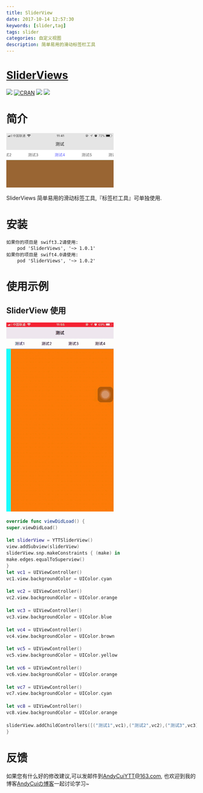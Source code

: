 ```yaml
---
title: SliderView
date: 2017-10-14 12:57:30
keywords: [slider,tag]
tags: slider
categories: 自定义视图
description: 简单易用的滑动标签栏工具
---
```

# [SliderViews](https://github.com/AndyCuiYTT/SliderViews)

![](https://img.shields.io/badge/language-swift-green.svg) [![CRAN](https://img.shields.io/cocoapods/l/SliderViews.svg)]() ![](https://img.shields.io/cocoapods/v/SliderViews.svg) [![](https://img.shields.io/badge/blog-AndyCuiの博客-yellowgreen.svg)](http://andycui.top)
# 简介

![](SliderViews/sliderview-01.jpg)

SliderViews 简单易用的滑动标签工具,『标签栏工具』可单独使用.



# 安装

```
如果你的项目是 swift3.2请使用:
    pod 'SliderViews', '~> 1.0.1'
如果你的项目是 swift4.0请使用:
    pod 'SliderViews', '~> 1.0.2'
```

# 使用示例

## SliderView 使用

![](SliderViews/sliderview-02.gif)

```swift
override func viewDidLoad() {
super.viewDidLoad()

let sliderView = YTTSliderView()
view.addSubview(sliderView)
sliderView.snp.makeConstraints { (make) in
make.edges.equalToSuperview()
}
let vc1 = UIViewController()
vc1.view.backgroundColor = UIColor.cyan

let vc2 = UIViewController()
vc2.view.backgroundColor = UIColor.orange

let vc3 = UIViewController()
vc3.view.backgroundColor = UIColor.blue

let vc4 = UIViewController()
vc4.view.backgroundColor = UIColor.brown

let vc5 = UIViewController()
vc5.view.backgroundColor = UIColor.yellow

let vc6 = UIViewController()
vc6.view.backgroundColor = UIColor.orange

let vc7 = UIViewController()
vc7.view.backgroundColor = UIColor.cyan

let vc8 = UIViewController()
vc8.view.backgroundColor = UIColor.orange

sliderView.addChildControllers([("测试1",vc1),("测试2",vc2),("测试3",vc3),("测试4",vc4),("测试5",vc5),("测试6",vc6),("测试7",vc7),("测试8",vc8)])
}
```

# 反馈

如果您有什么好的修改建议,可以发邮件到[AndyCuiYTT@163.com](mailto://AndyCuiYTT@163.com), 也欢迎到我的博客[AndyCuiの博客](http://andycui.top)一起讨论学习~

